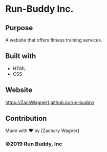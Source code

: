 # Run-Buddy Inc.

## Purpose
A website that offers fitness training services.

## Built with
* HTML
* CSS

## Website
https://ZachWagner1.github.io/run-buddy/

## Contribution
Made with ❤️ by [Zachary Wagner]

### ©️2019 Run Buddy, Inc 
